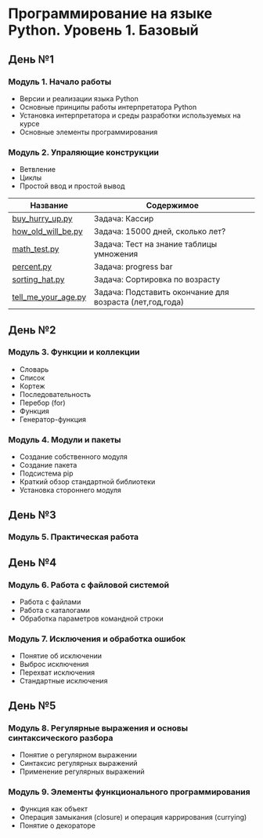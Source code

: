 Программирование на языке Python. Уровень 1. Базовый
===============

День №1
----------------------------------
###  Модуль 1. Начало работы
* Версии и реализации языка Python
* Основные принципы работы интерпретатора Python
* Установка интерпретатора и среды разработки используемых на курсе
* Основные элементы программирования

###  Модуль 2. Упраляющие конструкции
* Ветвление
* Циклы
* Простой ввод и простой вывод


Название      | Содержимое   
--------------|-------------------------
[buy_hurry_up.py] | Задача: Кассир
[how_old_will_be.py] | Задача: 15000 дней, сколько лет?
[math_test.py] | Задача: Тест на знание таблицы умножения
[percent.py] | Задача: progress bar
[sorting_hat.py] | Задача: Сортировка по возрасту
[tell_me_your_age.py] | Задача: Подставить окончание для возраста (лет,год,года)


День №2
----------------------------------
### Модуль 3. Функции и коллекции
* Словарь
* Список
* Кортеж
* Последовательность
* Перебор (for)
* Функция
* Генератор-функция

### Модуль 4. Модули и пакеты
* Создание собственного модуля
* Создание пакета
* Подсистема pip
* Краткий обзор стандартной библиотеки
* Установка стороннего модуля


День №3
----------------------------------
### Модуль 5. Практическая работа



День №4
----------------------------------
### Модуль 6. Работа с файловой системой
* Работа с файлами
* Работа с каталогами
* Обработка параметров командной строки

### Модуль 7. Исключения и обработка ошибок
* Понятие об исключении
* Выброс исключения
* Перехват исключения
* Стандартные исключения


День №5
----------------------------------
### Модуль 8. Регулярные выражения и основы синтаксического разбора
* Понятие о регулярном выражении
* Синтаксис регулярных выражений
* Применение регулярных выражений

### Модуль 9. Элементы функционального программирования
* Функция как объект
* Операция замыкания (closure) и операция каррирования (currying)
* Понятие о декораторе




[buy_hurry_up.py]:https://github.com/ShuvalovEP/Specialist/blob/master/python_1/day_1/buy_hurry_up.py
[how_old_will_be.py]:https://github.com/ShuvalovEP/Specialist/blob/master/python_1/day_1/how_old_will_be.py
[math_test.py]:https://github.com/ShuvalovEP/Specialist/blob/master/python_1/day_1/math_test.py
[percent.py]:https://github.com/ShuvalovEP/Specialist/blob/master/python_1/day_1/percent.py
[sorting_hat.py]:https://github.com/ShuvalovEP/Specialist/blob/master/python_1/day_1/sorting_hat.py
[tell_me_your_age.py]:https://github.com/ShuvalovEP/Specialist/blob/master/python_1/day_1/tell_me_your_age.py
